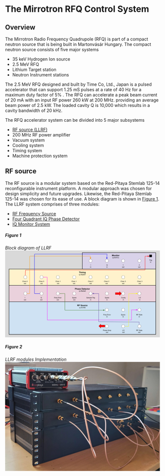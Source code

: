 # The Mirrotron RFQ Control System
## Overview
The Mirrotron Radio Frequency Quadrupole (RFQ) is part of a compact neutron source that is being built in Martonvásár Hungary. The compact neutron source consists of five major systems
* 35 keV Hydrogen Ion source
* 2.5 MeV RFQ
* Lithium Target station
* Neutron Instrument stations

The 2.5 MeV RFQ designed and built by Time Co, Ltd., Japan is a pulsed accelerator that can support 1.25 mS pulses at a rate of 40 Hz for a maximum duty factor of 5% . The RFQ can accelerate a peak beam current of 20 mA with an input RF power 260 kW at 200 MHz. providing an average beam power of 2.5 kW. The loaded cavity Q is 10,000 which results in a cavity bandwidth of 20 kHz.

The RFQ accelerator system can be divided into 5 major subsystems
* [RF source (LLRF)](#rf-source)
* 200 MHz RF power amplifier
* Vacuum system
* Cooling system
* Timing system
* Machine protection system

## RF source
The RF source is a modular system based on the Red-Pitaya Stemlab 125-14 reconfigurable instrument platform. A modular approach was chosen for design simplicity and future upgrades. Likewise, the Red-Pitaya Stemlab 125-14 was chosen for its ease of use. A block diagram is shown in [Figure 1](#figure-1). The LLRF system comprises of three modules:
- [RF Frequency Source](https://bl-mirrotron.github.io/mirrotron-rf-src-tray/)
- [Four Quadrant IQ Phase Detector](#four-quadrant-iq-phase-detector)
- [IQ Monitor System](#iq-monitor-system)

##### Figure 1 #####
*Block diagram of LLRF*
![llrf block diagam](doc/LlrfFPDiagram.png)

##### Figure 2 #####
*LLRF modules Implementation*
![llr](doc/llrf.jpg)


